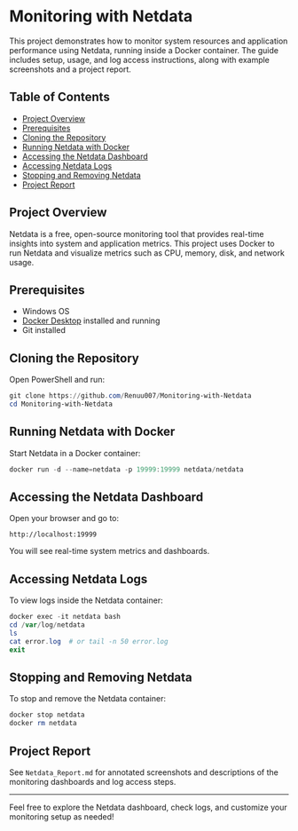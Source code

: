 # Monitoring with Netdata

This project demonstrates how to monitor system resources and application performance using Netdata, running inside a Docker container. The guide includes setup, usage, and log access instructions, along with example screenshots and a project report.

## Table of Contents
- [Project Overview](#project-overview)
- [Prerequisites](#prerequisites)
- [Cloning the Repository](#cloning-the-repository)
- [Running Netdata with Docker](#running-netdata-with-docker)
- [Accessing the Netdata Dashboard](#accessing-the-netdata-dashboard)
- [Accessing Netdata Logs](#accessing-netdata-logs)
- [Stopping and Removing Netdata](#stopping-and-removing-netdata)
- [Project Report](#project-report)

## Project Overview
Netdata is a free, open-source monitoring tool that provides real-time insights into system and application metrics. This project uses Docker to run Netdata and visualize metrics such as CPU, memory, disk, and network usage.

## Prerequisites
- Windows OS
- [Docker Desktop](https://www.docker.com/products/docker-desktop) installed and running
- Git installed

## Cloning the Repository
Open PowerShell and run:
```powershell
git clone https://github.com/Renuu007/Monitoring-with-Netdata
cd Monitoring-with-Netdata
```

## Running Netdata with Docker
Start Netdata in a Docker container:
```powershell
docker run -d --name=netdata -p 19999:19999 netdata/netdata
```

## Accessing the Netdata Dashboard
Open your browser and go to:
```
http://localhost:19999
```
You will see real-time system metrics and dashboards.

## Accessing Netdata Logs
To view logs inside the Netdata container:
```powershell
docker exec -it netdata bash
cd /var/log/netdata
ls
cat error.log  # or tail -n 50 error.log
exit
```

## Stopping and Removing Netdata
To stop and remove the Netdata container:
```powershell
docker stop netdata
docker rm netdata
```

## Project Report
See `Netdata_Report.md` for annotated screenshots and descriptions of the monitoring dashboards and log access steps.

---

Feel free to explore the Netdata dashboard, check logs, and customize your monitoring setup as needed!
